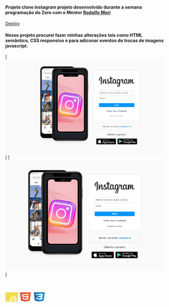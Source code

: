 #### Projeto clone instagram projeto desenvolvido durante a semana programação do Zero com o Mentor <a href="https://www.youtube.com/c/RodolfoMori"> Rodolfo Mori</a>

<a href="https://clone-instagram-topaz.vercel.app/">Deploy</a>


#### Nesse projeto procurei fazer minhas alterações tais como HTML semântico, CSS responsivo e para adiconar eventos de trocas de imagens javascript.

[<img src="src/img/img1.png">]
[<img src="src/img/img2.png">]


<br>
<br>
<div flex-direction: row>
<img align="center" alt="Js" height="30" width="40" src="https://raw.githubusercontent.com/devicons/devicon/master/icons/javascript/javascript-plain.svg">
  <img align="center" alt="HTML" height="30" width="40" src="https://raw.githubusercontent.com/devicons/devicon/master/icons/html5/html5-original.svg">
  <img align="center" alt="CSS" height="30" width="40" src="https://raw.githubusercontent.com/devicons/devicon/master/icons/css3/css3-original.svg">
</div>
